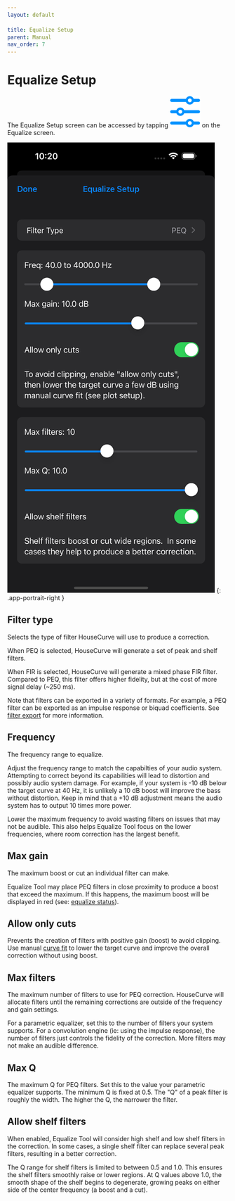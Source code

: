 ```yaml
---
layout: default

title: Equalize Setup
parent: Manual
nav_order: 7
---
```


# Equalize Setup
The Equalize Setup screen can be accessed by tapping <img src="/assets/img/equalize_setup.png" alt="Setup" class="app-icon"> on the Equalize screen.

![Equalize setup screen](/assets/img/equalize_setup_screen.png)
{: .app-portrait-right }

## Filter type
Selects the type of filter HouseCurve will use to produce a correction.

When PEQ is selected, HouseCurve will generate a set of peak and shelf filters.

When FIR is selected, HouseCurve will generate a mixed phase FIR filter.  Compared to PEQ, this filter offers higher fidelity, but at the cost of more signal delay (~250 ms).

Note that filters can be exported in a variety of formats.  For example, a PEQ filter can be exported as an impulse response or biquad coefficients.  See [filter export](../manual/filter_export.md) for more information.

## Frequency
The frequency range to equalize.  

Adjust the frequency range to match the capabilties of your audio system.  Attempting to correct beyond its capabilities will lead to distortion and possibly audio system damage.  For example, if your system is -10 dB below the target curve at 40 Hz, it is unlikely a 10 dB boost will improve the bass without distortion.  Keep in mind that a +10 dB adjustment means the audio system has to output 10 times more power. 

Lower the maximum frequency to avoid wasting filters on issues that may not be audible.  This also helps Equalize Tool focus on the lower frequencies, where room correction has the largest benefit.

## Max gain
The maximum boost or cut an individual filter can make.

Equalize Tool may place PEQ filters in close proximity to produce a boost that exceed the maximum.  If this happens, the maximum boost will be displayed in red (see: [equalize status](../manual/equalize_tool.md)).

## Allow only cuts
Prevents the creation of filters with positive gain (boost) to avoid clipping.  Use manual [curve fit](../manual/plot_setup.md#target-curve-fit) to lower the target curve and improve the overall correction without using boost.

## Max filters
The maximum number of filters to use for PEQ correction.  HouseCurve will allocate filters until the remaining corrections are outside of the frequency and gain settings.

For a parametric equalizer, set this to the number of filters your system supports.  For a convolution engine (ie: using the impulse response), the number of filters just controls the fidelity of the correction.  More filters may not make an audible difference.

## Max Q
The maximum Q for PEQ filters.  Set this to the value your parametric equalizer supports.  The minimum Q is fixed at 0.5.  The "Q" of a peak filter is roughly the width.  The higher the Q, the narrower the filter.

## Allow shelf filters
When enabled, Equalize Tool will consider high shelf and low shelf filters in the correction.  In some cases, a single shelf filter can replace several peak filters, resulting in a better correction.

The Q range for shelf filters is limited to between 0.5 and 1.0.  This ensures the shelf filters smoothly raise or lower regions.  At Q values above 1.0, the smooth shape of the shelf begins to degenerate, growing peaks on either side of the center frequency (a boost and a cut).


